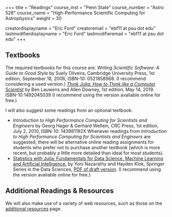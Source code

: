 +++
title = "Readings"
course_inst = "Penn State"
course_number = "Astro 528"
course_name = "High-Performance Scientific Computing for Astrophysics"
weight = 30

creatordisplayname = "Eric Ford"
creatoremail = "ebf11 at psu dot edu"
lastmodifierdisplayname = "Eric Ford"
lastmodifieremail = "ebf11 at psu dot edu"
+++

## Textbooks
The required textbooks for this course are:
 _Writing Scientific Software: A Guide to Good Style_ by Suely Oliveira, Cambridge University Press, 1st edition, September 18, 2006,  ISBN-10: 0521858968.  (I recommend considering a used version.)
 _[Think Julia: How to Think like a Computer Scientist](https://benlauwens.github.io/ThinkJulia.jl/latest/book.html)_ by Ben Lauwens and Allen Downey, 1st edition, May 14, 2019.  ISBN-10:1492045039 (I recommend using the version avaliable online for free.)

I will also suggest some readings from an optional textbook: 
- _Introduction to High Performance Computing for Scientists and Engineers_ by Georg Hager &amp; Gerhard Wellein, CRC Press, 1st edition, July 2, 2010,  ISBN-10: 143981192X
Whenever readings from _Introduction to High Performance Computing for Scientists and Engineers_ are suggested, there will be alternative online reading assignments for students who prefer not to purchase another textbook (which is more recent, but probably a little more detailed than ideal for most students).  
- [Statistics with Julia: Fundamentals for Data Science, Machine Learning and Artificial Intelligence.](https://statisticswithjulia.org/) by  Yoni Nazarathy and Hayden Klok, Springer Series in the Data Sciences, [PDF of draft version](https://statisticswithjulia.org/StatisticsWithJuliaDRAFT.pdf).  (I recommend using the version avaliable online for free.)

## Additional Readings & Resources

We will also make use of a variety of web resources, such as those on the [additional resources](/resources/) page.  
